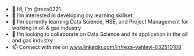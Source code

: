 - 👋 Hi, I’m @reza0221
- 👀 I’m interested in developing my learning skillset 
- 🌱 I’m currently learning Data Science, HSE, and Project Management for working in oil & gas industry
- 💞️ I’m looking to collaborate on Data Science and its application in the oil and gas industry
- 📫 Connect with me on www.linkedin.com/in/reza-vahlevi-832510188

<!---
reza0221/reza0221 is a ✨ special ✨ repository because its `README.md` (this file) appears on your GitHub profile.
You can click the Preview link to take a look at your changes.
--->
